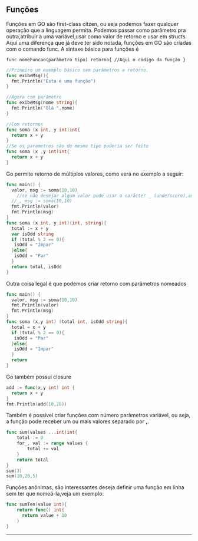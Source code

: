 ## Funções
Funções em GO são first-class citzen, ou seja podemos fazer qualquer operação que a linguagem permita. Podemos passar como parâmetro pra outra,atribuir a uma variável,usar como valor de retorno e usar em structs.
Aqui uma diferença que já deve ter sido notada, funções em GO são criadas com o comando func. A sintaxe básica para funções é

    func nomeFuncao(parâmetro tipo) retorno{ //Aqui o código da função }

```go
//Primeiro um exemplo básico sem parâmetros e retorno.
func exibeMsg(){
  fmt.Println("Esta é uma função")
} 

//Agora com parâmetro
func exibeMsg(nome string){
  fmt.Println("Olá ",nome)
}

//Com retornos
func soma (x int, y int)int{
  return x + y
}
//Se os parametros são do mesmo tipo poderia ser feito 
func soma (x ,y int)int{
  return x + y
}
```
Go permite retorno de múltiplos valores, como verá no exemplo a seguir:
```go
func main() {
  valor, msg := soma(10,10)
	//se não desejar algum valor pode usar o carácter _ (underscore),assim ignorando o valor retornado
  //_, msg := soma(10,10)
  fmt.Println(valor)
  fmt.Println(msg)
}
func soma (x int, y int)(int, string){
  total := x + y
  var isOdd string
  if (total % 2 == 0){
   isOdd = "Impar"
  }else{
   isOdd = "Par"
  }
  return total, isOdd
}
```
Outra coisa legal é que podemos criar retorno com parâmetros nomeados
```go
func main() {
  valor, msg := soma(10,10)
  fmt.Println(valor)
  fmt.Println(msg)
}
func soma (x,y int) (total int, isOdd string){
  total = x + y
  if (total % 2 == 0){
   isOdd = "Par"
  }else{
   isOdd = "Impar"
  }
  return
}
```
Go também possui closure
```go
add := func(x,y int) int {
  return x + y
}
fmt.Println(add(10,20))
```

Também é possível criar funções com número parâmetros variável, ou seja, a função pode receber um ou mais valores separado por **,**. 
```go
func sum(values ...int)int{ 
    total := 0 
    for_, val := range values { 
        total += val 
    } 
    return total 
} 
sum(3) 
sum(10,20,5)
```
Funções anônimas, são interessantes deseja definir uma função em linha sem ter que nomeá-la,veja um exemplo:
```go
func sumTen(value int){
    return func() int{	
      return value + 10
    }
}
```
___

